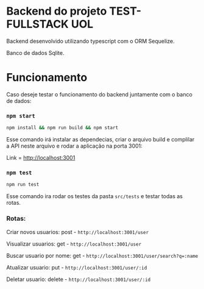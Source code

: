 # Backend do projeto TEST-FULLSTACK UOL

Backend desenvolvido utilizando typescript com o ORM Sequelize.

Banco de dados Sqlite.

# Funcionamento
Caso deseje testar o funcionamento do backend juntamente com o banco de dados:

### `npm start`

```cmd
npm install && npm run build && npm start
```
Esse comando irá instalar as dependecias, criar o arquivo build e complilar a API neste arquivo e rodar a aplicação na porta 3001:

Link = [http://localhost:3001](http://localhost:3001)

### `npm test`

```cmd
npm run test
```

Esse comando ira rodar os testes da pasta `src/tests` e testar todas as rotas.

### Rotas:

Criar novos usuarios: post - `http://localhost:3001/user`

Visualizar usuarios: get - `http://localhost:3001/user`

Buscar usuario por nome: get - `http://localhost:3001/user/search?q=:name`

Atualizar usuario: put - `http://localhost:3001/user/:id`

Deletar usuario: delete - `http://localhost:3001/user/:id`

